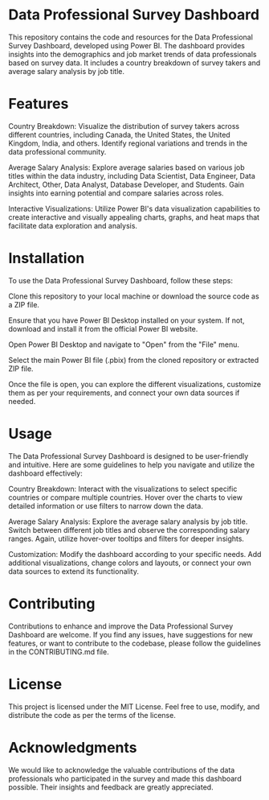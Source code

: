 # Data Professional Survey Dashboard
This repository contains the code and resources for the Data Professional Survey Dashboard, developed using Power BI. The dashboard provides insights into the demographics and job market trends of data professionals based on survey data. It includes a country breakdown of survey takers and average salary analysis by job title.

# Features
Country Breakdown: Visualize the distribution of survey takers across different countries, including Canada, the United States, the United Kingdom, India, and others. Identify regional variations and trends in the data professional community.

Average Salary Analysis: Explore average salaries based on various job titles within the data industry, including Data Scientist, Data Engineer, Data Architect, Other, Data Analyst, Database Developer, and Students. Gain insights into earning potential and compare salaries across roles.

Interactive Visualizations: Utilize Power BI's data visualization capabilities to create interactive and visually appealing charts, graphs, and heat maps that facilitate data exploration and analysis.

# Installation
To use the Data Professional Survey Dashboard, follow these steps:

Clone this repository to your local machine or download the source code as a ZIP file.

Ensure that you have Power BI Desktop installed on your system. If not, download and install it from the official Power BI website.

Open Power BI Desktop and navigate to "Open" from the "File" menu.

Select the main Power BI file (.pbix) from the cloned repository or extracted ZIP file.

Once the file is open, you can explore the different visualizations, customize them as per your requirements, and connect your own data sources if needed.

# Usage
The Data Professional Survey Dashboard is designed to be user-friendly and intuitive. Here are some guidelines to help you navigate and utilize the dashboard effectively:

Country Breakdown: Interact with the visualizations to select specific countries or compare multiple countries. Hover over the charts to view detailed information or use filters to narrow down the data.

Average Salary Analysis: Explore the average salary analysis by job title. Switch between different job titles and observe the corresponding salary ranges. Again, utilize hover-over tooltips and filters for deeper insights.

Customization: Modify the dashboard according to your specific needs. Add additional visualizations, change colors and layouts, or connect your own data sources to extend its functionality.

# Contributing
Contributions to enhance and improve the Data Professional Survey Dashboard are welcome. If you find any issues, have suggestions for new features, or want to contribute to the codebase, please follow the guidelines in the CONTRIBUTING.md file.

# License
This project is licensed under the MIT License. Feel free to use, modify, and distribute the code as per the terms of the license.

# Acknowledgments
We would like to acknowledge the valuable contributions of the data professionals who participated in the survey and made this dashboard possible. Their insights and feedback are greatly appreciated.







